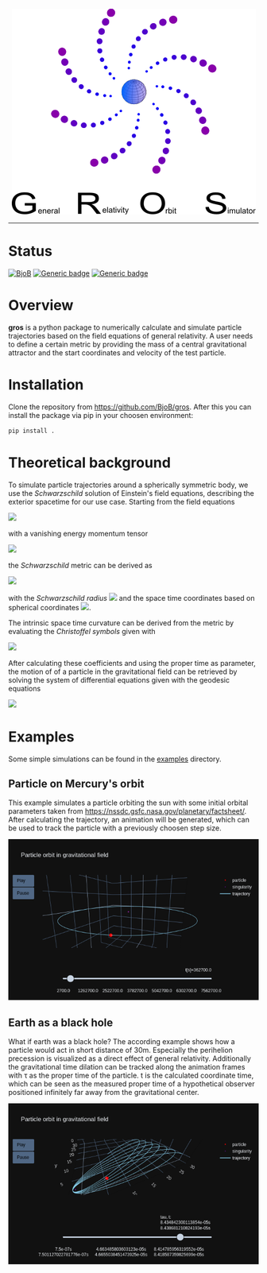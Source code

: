 <p align="center">
  <img src="doc/gros_logo.png">
</p>

-----------------

# Status

<!--[![BjoB](https://circleci.com/gh/BjoB/gros.svg?style=shield)](https://circleci.com/gh/BjoB/gros)-->
<!--[![PyPI Latest Release](https://img.shields.io/pypi/v/gros.svg)](https://pypi.org/project/gros/)-->
[![BjoB](https://img.shields.io/circleci/build/github/BjoB/gros/master.svg?style=flat-square&logo=circleci)](https://circleci.com/gh/BjoB/gros)
[![Generic badge](https://img.shields.io/badge/powered%20by-astropy-blue.svg)](https://img.shields.io/badge/powered--by-astropy-blue)
[![Generic badge](https://img.shields.io/badge/powered%20by-plotly-blue.svg)](https://img.shields.io/badge/powered--by-plotly-blue)

# Overview

**gros** is a python package to numerically calculate and simulate particle trajectories based on the field equations of general relativity. A user needs to define a certain metric by providing the mass of a central gravitational attractor and the start coordinates and velocity of the test particle.

# Installation

Clone the repository from <https://github.com/BjoB/gros>. After this you can install the package via pip in your choosen environment:

```sh
pip install .
```

# Theoretical background

To simulate particle trajectories around a spherically symmetric body, we use the *Schwarzschild* solution of Einstein's field equations, describing the exterior spacetime for our use case. Starting from the field equations 

<img src="https://render.githubusercontent.com/render/math?math=\large R_{\mu\nu}-\frac{1}{2}g_{\mu\nu}R=\frac{8\pi%20G}{c^4}T_{\mu\nu}">

with a vanishing energy momentum tensor 

<img src="https://render.githubusercontent.com/render/math?math=\large T_{\mu\nu}=0">

the *Schwarzschild* metric can be derived as

<img src="https://render.githubusercontent.com/render/math?math=\large ds^2=g_{\mu\nu}dx^\mu dx^\nu=c^2 (1-\frac{r_s}{r})dt^2-\frac{1}{1-r_s/r}dr^2-r^2d\theta^2-r^2sin^2\theta d\phi^2">

with the *Schwarzschild radius* <img src="https://render.githubusercontent.com/render/math?math=r_s=2GM/c^2"> and the space time coordinates based on spherical coordinates <img src="https://render.githubusercontent.com/render/math?math=(x^0,x^1,x^2,x^3) \mapsto (ct, r,\theta, \phi)">.

The intrinsic space time curvature can be derived from the metric by evaluating the *Christoffel symbols* given with

<img src="https://render.githubusercontent.com/render/math?math=\large \Gamma_{\alpha\nu}^{\beta}=\frac{1}{2}g^{\mu\beta}(\partial_{\alpha}g_{\mu\nu}%2B\partial_{\nu}g_{\mu\alpha}-\partial_\mu g_{\alpha\nu})">

After calculating these coefficients and using the proper time as parameter, the motion of of a particle in the gravitational field can be retrieved by solving the system of differential equations given with the geodesic equations

<img src="https://render.githubusercontent.com/render/math?math=\large \frac{dx^\mu}{d\tau}+\Gamma_{\alpha\beta}^{\mu}\frac{dx^\alpha}{d\tau}\frac{dx^\beta}{d\tau}=0">

# Examples

Some simple simulations can be found in the [examples](https://github.com/BjoB/gros/tree/master/src/gros/examples) directory.

## Particle on Mercury's orbit

This example simulates a particle orbiting the sun with some initial orbital parameters taken from <https://nssdc.gsfc.nasa.gov/planetary/factsheet/>. After calculating the trajectory, an animation will be generated, which can be used to track the particle with a previously choosen step size.

<p align="center">
  <img src="doc/mercury_plot.png">
</p>

## Earth as a black hole

What if earth was a black hole? The according example shows how a particle would act in short distance of 30m. Especially the perihelion precession is visualized as a direct effect of general relativity. Additionally the gravitational time dilation can be tracked along the animation frames with τ as the proper time of the particle. t is the calculated coordinate time, which can be seen as the measured proper time of a hypothetical observer positioned infinitely far away from the gravitational center.

<p align="center">
  <img src="doc/earth_black_hole_animation_zoomed.png">
</p>
